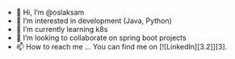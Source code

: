 - 👋 Hi, I’m @oslaksam
- 👀 I’m interested in development (Java, Python)
- 🌱 I’m currently learning k8s
- 💞️ I’m looking to collaborate on spring boot projects
- 📫 How to reach me ... You can find me on [![LinkedIn][3.2]][3].

<!-- Icons -->

[2.2]: https://raw.githubusercontent.com/MartinHeinz/MartinHeinz/master/linkedin-3-16.png (LinkedIn icon without padding)


[2]: https://www.linkedin.com/in/heinz-martin/

<!---
oslaksam/oslaksam is a ✨ special ✨ repository because its `README.md` (this file) appears on your GitHub profile.
You can click the Preview link to take a look at your changes.
--->
